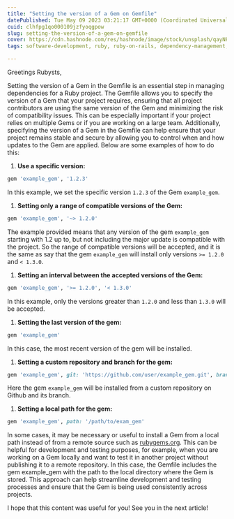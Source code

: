 ```yaml
---
title: "Setting the version of a Gem on Gemfile"
datePublished: Tue May 09 2023 03:21:17 GMT+0000 (Coordinated Universal Time)
cuid: clhfpg1qo000109jzfyoqgpow
slug: setting-the-version-of-a-gem-on-gemfile
cover: https://cdn.hashnode.com/res/hashnode/image/stock/unsplash/qayNP9ccw9E/upload/88561eaa88f2511d5324c4006cc60536.jpeg
tags: software-development, ruby, ruby-on-rails, dependency-management, gemfile

---
```


Greetings Rubysts,

Setting the version of a Gem in the Gemfile is an essential step in managing dependencies for a Ruby project. The Gemfile allows you to specify the version of a Gem that your project requires, ensuring that all project contributors are using the same version of the Gem and minimizing the risk of compatibility issues. This can be especially important if your project relies on multiple Gems or if you are working on a large team. Additionally, specifying the version of a Gem in the Gemfile can help ensure that your project remains stable and secure by allowing you to control when and how updates to the Gem are applied. Below are some examples of how to do this:

1. **Use a specific version:**
    

```ruby
gem 'example_gem', '1.2.3'
```

In this example, we set the specific version `1.2.3` of the Gem `example_gem`.

1. **Setting only a range of compatible versions of the Gem:**
    

```ruby
gem 'example_gem', '~> 1.2.0'
```

The example provided means that any version of the gem `example_gem` starting with 1.2 up to, but not including the major update is compatible with the project. So the range of compatible versions will be accepted, and it is the same as say that the gem `example_gem` will install only versions `>= 1.2.0` and `< 1.3.0`.

1. **Setting an interval between the accepted versions of the Gem:**
    

```ruby
gem 'example_gem', '>= 1.2.0', '< 1.3.0'
```

In this example, only the versions greater than `1.2.0` and less than `1.3.0` will be accepted.

1. **Setting the last version of the gem:**
    

```ruby
gem 'example_gem'
```

In this case, the most recent version of the gem will be installed.

1. **Setting a custom repository and branch for the gem:**
    

```ruby
gem 'example_gem', git: 'https://github.com/user/example_gem.git', branch: 'master'
```

Here the gem `example_gem` will be installed from a custom repository on Github and its branch.

1. **Setting a local path for the gem:**
    

```ruby
gem 'example_gem', path: '/path/to/exam_gem'
```

In some cases, it may be necessary or useful to install a Gem from a local path instead of from a remote source such as [rubygems.org](http://rubygems.org). This can be helpful for development and testing purposes, for example, when you are working on a Gem locally and want to test it in another project without publishing it to a remote repository. In this case, the Gemfile includes the gem example\_gem with the path to the local directory where the Gem is stored. This approach can help streamline development and testing processes and ensure that the Gem is being used consistently across projects.

I hope that this content was useful for you! See you in the next article!